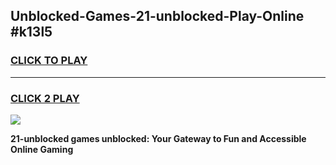 
## Unblocked-Games-21-unblocked-Play-Online #k13l5
<h3>
<a href="https://news.freeplayer.one?title=21-unblocked&ref=3">CLICK TO PLAY</a></h3>
<hr>

<h3>
<a href="https://news.freeplayer.one?title=21-unblocked&ref=3">CLICK 2 PLAY</a>
  
</h3>

<a href="https://news.freeplayer.one?title=21-unblocked&ref=3"><img src="https://clearcache.store/games.png"></a>


**21-unblocked games unblocked: Your Gateway to Fun and Accessible Online Gaming**
